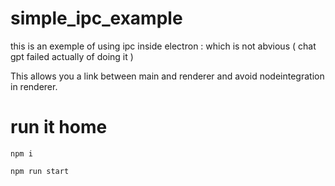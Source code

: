# simple_ipc_example

this is an exemple of using ipc inside electron : which is not abvious  ( chat gpt failed actually of doing it )

This allows you a link between main and renderer and avoid nodeintegration in renderer.


# run it home

``` npm i ```

``` npm run start ```
